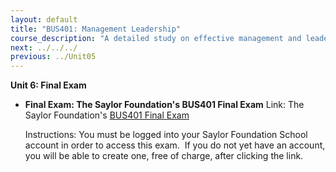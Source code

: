 ```yaml
---
layout: default
title: "BUS401: Management Leadership"
course_description: "A detailed study on effective management and leadership techniques that analyzes the distinction between leadership and management and provides an introduction to leadership theory."
next: ../../../
previous: ../Unit05
---
```

**Unit 6: Final Exam** <span id="6"></span> 
-   **Final Exam: The Saylor Foundation's BUS401 Final Exam**
    Link: The Saylor Foundation's [BUS401 Final
    Exam](http://school.saylor.org/mod/quiz/view.php?id=932)  
      
     Instructions: You must be logged into your Saylor Foundation School
    account in order to access this exam.  If you do not yet have an
    account, you will be able to create one, free of charge, after
    clicking the link. 


